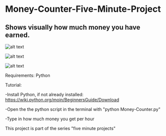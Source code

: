 # Money-Counter-Five-Minute-Project
## Shows visually how much money you have earned.
![alt text](http://www.joniwa.de/wp-content/uploads/2020/01/Screenshot-2020-01-03-at-14.12.46.png "Money Counter Screenshot 1")

![alt text](http://www.joniwa.de/wp-content/uploads/2020/01/Screenshot-2020-01-03-at-14.16.24.png "Money Counter Screenshot 2")

![alt text](http://www.joniwa.de/wp-content/uploads/2020/01/Screenshot-2020-01-03-at-14.17.59.png "Money Counter Screenshot 3")




Requirements:
Python 

Tutorial:

-Install Python, if not already installed: https://wiki.python.org/moin/BeginnersGuide/Download

-Open the the python script in the terminal with "python Money-Counter.py"

-Type in how much money you get per hour



This project is part of the series "five minute projects"
